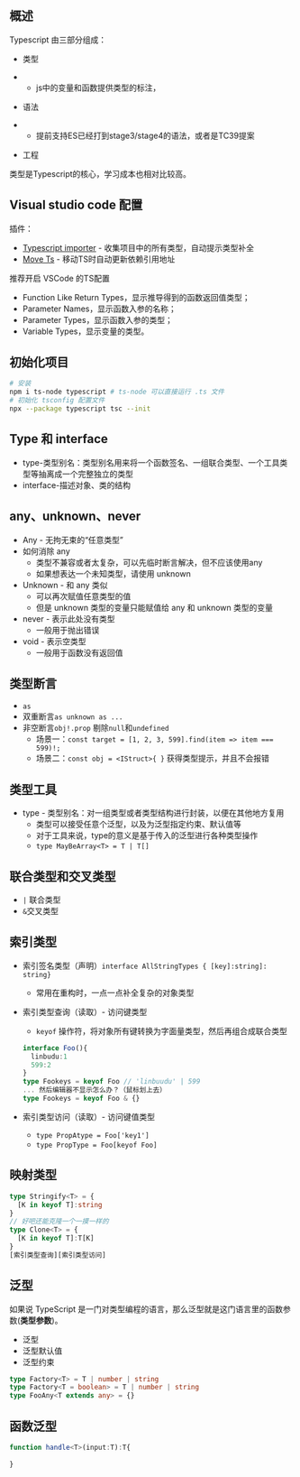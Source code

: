 ## 概述

Typescript 由三部分组成：

- 类型

- - js中的变量和函数提供类型的标注，

- 语法

- - 提前支持ES已经打到stage3/stage4的语法，或者是TC39提案

- 工程

 

类型是Typescript的核心，学习成本也相对比较高。

## Visual studio code 配置

插件：

- [Typescript      importer](https://marketplace.visualstudio.com/items?itemName=pmneo.tsimporter) - 收集项目中的所有类型，自动提示类型补全
- [Move Ts](https://marketplace.visualstudio.com/items?itemName=stringham.move-ts) -     移动TS时自动更新依赖引用地址

推荐开启 VSCode 的TS配置

- Function     Like Return Types，显示推导得到的函数返回值类型；
- Parameter     Names，显示函数入参的名称；
- Parameter     Types，显示函数入参的类型；
- Variable     Types，显示变量的类型。

## 初始化项目

```bash
# 安装
npm i ts-node typescript # ts-node 可以直接运行 .ts 文件
# 初始化 tsconfig 配置文件
npx --package typescript tsc --init
```

## Type 和 interface

- type-类型别名：类型别名用来将一个函数签名、一组联合类型、一个工具类型等抽离成一个完整独立的类型
- interface-描述对象、类的结构

## any、unknown、never

- Any - 无拘无束的“任意类型”
- 如何消除 any
  - 类型不兼容或者太复杂，可以先临时断言解决，但不应该使用any
  - 如果想表达一个未知类型，请使用 unknown
- Unknown - 和 any 类似
  - 可以再次赋值任意类型的值
  - 但是 unknown 类型的变量只能赋值给 any 和 unknown 类型的变量
- never - 表示此处没有类型
  - 一般用于抛出错误
- void - 表示空类型
  - 一般用于函数没有返回值

## 类型断言

- `as`
- 双重断言`as unknown as ...`
- 非空断言`obj!.prop` 剔除`null`和`undefined`
  - 场景一：`const target = [1, 2, 3, 599].find(item => item === 599)!;`
  - 场景二：`const obj = <IStruct>{ }` 获得类型提示，并且不会报错

## 类型工具

- type - 类型别名：对一组类型或者类型结构进行封装，以便在其他地方复用
  - 类型可以接受任意个泛型，以及为泛型指定约束、默认值等
  - 对于工具来说，type的意义是基于传入的泛型进行各种类型操作
  - `type MayBeArray<T> = T | T[]`

## 联合类型和交叉类型

- `|` 联合类型
- `&`交叉类型

## 索引类型

- 索引签名类型（声明）`interface AllStringTypes { [key]:string]: string}`

  - 常用在重构时，一点一点补全复杂的对象类型

- 索引类型查询（读取）- 访问键类型

  - `keyof` 操作符，将对象所有键转换为字面量类型，然后再组合成联合类型

  ```ts
  interface Foo(){
    linbudu:1
    599:2
  }
  type Fookeys = keyof Foo // 'linbuudu' | 599
  ... 然后编辑器不显示怎么办？（鼠标划上去）
  type Fookeys = keyof Foo & {}
  ```

- 索引类型访问（读取）- 访问键值类型

  - `type PropAtype = Foo['key1']`
  - `type PropType = Foo[keyof Foo]`

## 映射类型

```ts
type Stringify<T> = {
  [K in keyof T]:string
}
// 好吧还能克隆一个一摸一样的
type Clone<T> = {
  [K in keyof T]:T[K]
}
[索引类型查询][索引类型访问]
```

## 泛型

如果说 TypeScript 是一门对类型编程的语言，那么泛型就是这门语言里的函数参数(**类型参数**)。

- 泛型
- 泛型默认值
- 泛型约束

```ts
type Factory<T> = T | number | string
type Factory<T = boolean> = T | number | string
type FooAny<T extends any> = {}
```

## 函数泛型

```ts
function handle<T>(input:T):T{
  
}
```

